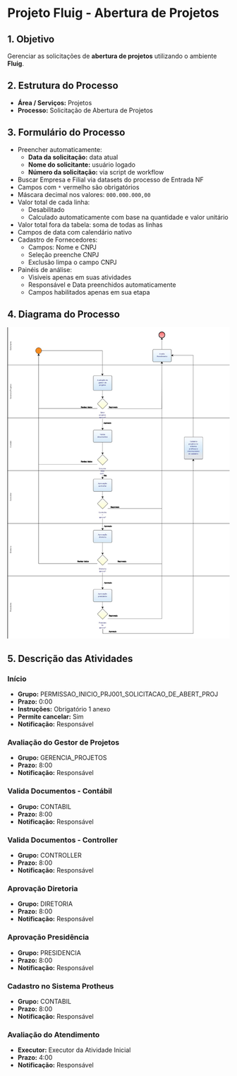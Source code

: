   <h1>Projeto Fluig - Abertura de Projetos</h1>

  <div class="section">
    <h2>1. Objetivo</h2>
    <p>Gerenciar as solicitações de <strong>abertura de projetos</strong> utilizando o ambiente <strong>Fluig</strong>.</p>
  </div>

  <div class="section">
    <h2>2. Estrutura do Processo</h2>
    <ul>
      <li><strong>Área / Serviços:</strong> Projetos</li>
      <li><strong>Processo:</strong> Solicitação de Abertura de Projetos</li>
    </ul>
  </div>

  <div class="section">
    <h2>3. Formulário do Processo</h2>
    <ul>
      <li>Preencher automaticamente:
        <ul>
          <li><strong>Data da solicitação:</strong> data atual</li>
          <li><strong>Nome do solicitante:</strong> usuário logado</li>
          <li><strong>Número da solicitação:</strong> via script de workflow</li>
        </ul>
      </li>
      <li>Buscar Empresa e Filial via datasets do processo de Entrada NF</li>
      <li>Campos com <code>*</code> vermelho são obrigatórios</li>
      <li>Máscara decimal nos valores: <code>000.000.000,00</code></li>
      <li>Valor total de cada linha:
        <ul>
          <li>Desabilitado</li>
          <li>Calculado automaticamente com base na quantidade e valor unitário</li>
        </ul>
      </li>
      <li>Valor total fora da tabela: soma de todas as linhas</li>
      <li>Campos de data com calendário nativo</li>
      <li>Cadastro de Fornecedores:
        <ul>
          <li>Campos: Nome e CNPJ</li>
          <li>Seleção preenche CNPJ</li>
          <li>Exclusão limpa o campo CNPJ</li>
        </ul>
      </li>
      <li>Painéis de análise:
        <ul>
          <li>Visíveis apenas em suas atividades</li>
          <li>Responsável e Data preenchidos automaticamente</li>
          <li>Campos habilitados apenas em sua etapa</li>
        </ul>
      </li>
    </ul>
  </div>

  <div class="section">
    <h2>4. Diagrama do Processo</h2>
    <img src="diagrama processo.png" alt="Diagrama do Processo" width="600" />
  </div>

  <div class="section">
    <h2>5. Descrição das Atividades</h2>
    <h3>Início</h3>
    <ul>
      <li><strong>Grupo:</strong> PERMISSAO_INICIO_PRJ001_SOLICITACAO_DE_ABERT_PROJ</li>
      <li><strong>Prazo:</strong> 0:00</li>
      <li><strong>Instruções:</strong> Obrigatório 1 anexo</li>
      <li><strong>Permite cancelar:</strong> Sim</li>
      <li><strong>Notificação:</strong> Responsável</li>
    </ul>
    <h3>Avaliação do Gestor de Projetos</h3>
    <ul>
      <li><strong>Grupo:</strong> GERENCIA_PROJETOS</li>
      <li><strong>Prazo:</strong> 8:00</li>
      <li><strong>Notificação:</strong> Responsável</li>
    </ul>
    <h3>Valida Documentos - Contábil</h3>
    <ul>
      <li><strong>Grupo:</strong> CONTABIL</li>
      <li><strong>Prazo:</strong> 8:00</li>
      <li><strong>Notificação:</strong> Responsável</li>
    </ul>
    <h3>Valida Documentos - Controller</h3>
    <ul>
      <li><strong>Grupo:</strong> CONTROLLER</li>
      <li><strong>Prazo:</strong> 8:00</li>
      <li><strong>Notificação:</strong> Responsável</li>
    </ul>
    <h3>Aprovação Diretoria</h3>
    <ul>
      <li><strong>Grupo:</strong> DIRETORIA</li>
      <li><strong>Prazo:</strong> 8:00</li>
      <li><strong>Notificação:</strong> Responsável</li>
    </ul>
    <h3>Aprovação Presidência</h3>
    <ul>
      <li><strong>Grupo:</strong> PRESIDENCIA</li>
      <li><strong>Prazo:</strong> 8:00</li>
      <li><strong>Notificação:</strong> Responsável</li>
    </ul>
    <h3>Cadastro no Sistema Protheus</h3>
    <ul>
      <li><strong>Grupo:</strong> CONTABIL</li>
      <li><strong>Prazo:</strong> 8:00</li>
      <li><strong>Notificação:</strong> Responsável</li>
    </ul>
    <h3>Avaliação do Atendimento</h3>
    <ul>
      <li><strong>Executor:</strong> Executor da Atividade Inicial</li>
      <li><strong>Prazo:</strong> 4:00</li>
      <li><strong>Notificação:</strong> Responsável</li>
    </ul>
  

